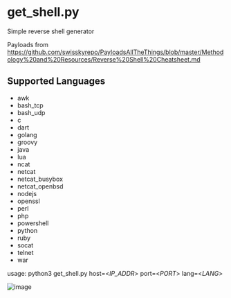 # get_shell.py
Simple reverse shell generator

Payloads from https://github.com/swisskyrepo/PayloadsAllTheThings/blob/master/Methodology%20and%20Resources/Reverse%20Shell%20Cheatsheet.md

<h2>Supported Languages</h2>

<ul>
  <li>awk</li>
  <li>bash_tcp</li>
  <li>bash_udp</li>
  <li>c</li>
  <li>dart</li>
  <li>golang</li>
  <li>groovy</li>
  <li>java</li>
  <li>lua</li>
  <li>ncat</li>
  <li>netcat</li>
  <li>netcat_busybox</li>
  <li>netcat_openbsd</li>
  <li>nodejs</li>
  <li>openssl</li>
  <li>perl</li>
  <li>php</li>
  <li>powershell</li>
  <li>python</li>
  <li>ruby</li>
  <li>socat</li>
  <li>telnet</li>
  <li>war</li>
</ul>

usage: python3 get_shell.py host=<_IP_ADDR_> port=<_PORT_> lang=<_LANG_>
  
![image](https://user-images.githubusercontent.com/49540886/146590906-bde47db6-01ef-4689-ba3e-e4083785bcd4.png)




